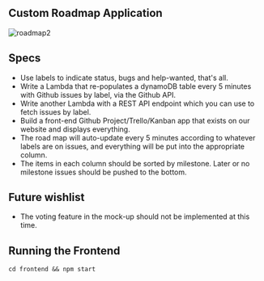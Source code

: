 ## Custom Roadmap Application

![roadmap2](https://cloud.githubusercontent.com/assets/532272/21120332/991edc10-c07b-11e6-9c18-2bc425f87da2.png)

## Specs

* Use labels to indicate status, bugs and help-wanted, that's all.
* Write a Lambda that re-populates a dynamoDB table every 5 minutes with Github issues by label, via the Github API.
* Write another Lambda with a REST API endpoint which you can use to fetch issues by label.
* Build a front-end Github Project/Trello/Kanban app that exists on our website and displays everything.
* The road map will auto-update every 5 minutes according to whatever labels are on issues, and everything will be put into the appropriate column.
* The items in each column should be sorted by milestone. Later or no milestone issues should be pushed to the bottom.

## Future wishlist

* The voting feature in the mock-up should not be implemented at this time.

## Running the Frontend

`cd frontend && npm start`